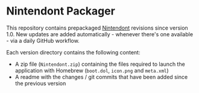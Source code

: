 # Nintendont Packager

This repository contains prepackaged [Nintendont](https://github.com/FIX94/Nintendont) revisions since version 1.0. New updates are added automatically - whenever there's one available - via a daily GitHub workflow.

Each version directory contains the following content:

- A zip file (`Nintendont.zip`) containing the files required to launch the application with Homebrew (`boot.dol`, `icon.png` and `meta.xml`)
- A readme with the changes / git commits that have been added since the previous version
